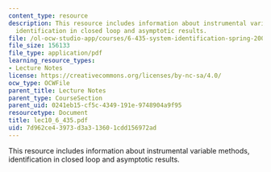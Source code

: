 ```yaml
---
content_type: resource
description: This resource includes information about instrumental variable methods,
  identification in closed loop and asymptotic results.
file: /ol-ocw-studio-app/courses/6-435-system-identification-spring-2005/7d962ce43973d3a313601cdd156972ad_lec10_6_435.pdf
file_size: 156133
file_type: application/pdf
learning_resource_types:
- Lecture Notes
license: https://creativecommons.org/licenses/by-nc-sa/4.0/
ocw_type: OCWFile
parent_title: Lecture Notes
parent_type: CourseSection
parent_uid: 0241eb15-cf5c-4349-191e-9748904a9f95
resourcetype: Document
title: lec10_6_435.pdf
uid: 7d962ce4-3973-d3a3-1360-1cdd156972ad
---
```

This resource includes information about instrumental variable methods, identification in closed loop and asymptotic results.